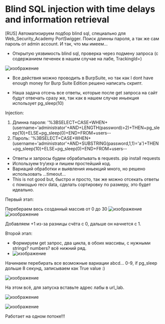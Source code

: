 # Blind SQL injection with time delays and information retrieval
[RUS] Автоматизируем подбор blind sql, специально для Web_Security_Academy PortSwigger.
Поиск  длинны пароля, а так же сам пароль от admin account.
И так, что мы имеем...
- Открытую уязвимость blind sql, проверка через подмену запроса (с содержанием печенек в нашем случае на лабе, TrackingId=)

![изображение](https://user-images.githubusercontent.com/112577182/205280024-fd59c249-ed4e-4d84-b79c-851da865f73c.png)

- Все действия можно проводить в BurpSuite, но так как I dont have enough money for Burp Suite Edition
решено написать скрипт.

- Наша задача отсечь все ответы, которые после get запроса на сайт будут отвечать сразу же, так как в нашем случае иньекция использует pg_sleep(10)

Injection: 
1) Длинна пароля: '%3BSELECT+CASE+WHEN+(username='administrator'+AND+LENGTH(password)>2)+THEN+pg_sleep(10)+ELSE+pg_sleep(0)+END+FROM+users--
2) Пароль: '%3BSELECT+CASE+WHEN+(username='administrator'+AND+SUBSTRING(password,1,1)='a')+THEN+pg_sleep(10)+ELSE+pg_sleep(0)+END+FROM+users--

- Ответы и запросы будем обрабатывать в requests. pip install requests
- Используем try\exp и пишем простейший код.
- Вариаций обработки и выявления иньекций много, но решено использовать ...timeout...
- This is not good but, быстро и просто, так же можно отсекать ответы с помощью recv data, сделать сортировку по размеру, это будет идеально.

Первый этап:

Перебераем весь созданный массив от 0 до 30
![изображение](https://user-images.githubusercontent.com/112577182/205287460-ffe03813-4c32-49c3-a3a8-1a9ddc7ed2a5.png)
![изображение](https://user-images.githubusercontent.com/112577182/205287593-ecdd2e80-abdb-4272-8ca8-214ac2dfd0b3.png)

Добавляем +1 из-за разницы счёта с 0, дальше он начнется с 1.


Второй этап:
- Формируем get запрос, два цикла, в обоих массивы, с нужными strings? numbers? всё нижний ряд. 
- ![изображение](https://user-images.githubusercontent.com/112577182/205287839-4b47268e-1a32-4017-9f73-f11c650237f1.png)

Начинаем перебирать все возможные вариации abcd... 0-9, if pg_sleep дольше 8 секунд, записываем как True value :)

![изображение](https://user-images.githubusercontent.com/112577182/205288809-b1f8c17c-9e53-47c5-8327-39f599592719.png)

На этом всё, для запуска вставьте адрес лабы в url_lab.

![изображение](https://user-images.githubusercontent.com/112577182/205289256-71081848-c121-4a1c-8d48-63af01244c9b.png)

![изображение](https://user-images.githubusercontent.com/112577182/205290108-6228537d-e949-4e12-ad9e-b238bb94dcad.png)

Работает на одном потоке!!!

